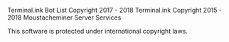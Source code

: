 Terminal.ink Bot List
Copyright 2017 - 2018 Terminal.ink
Copyright 2015 - 2018 Moustacheminer Server Services

This software is protected under international copyright laws.
